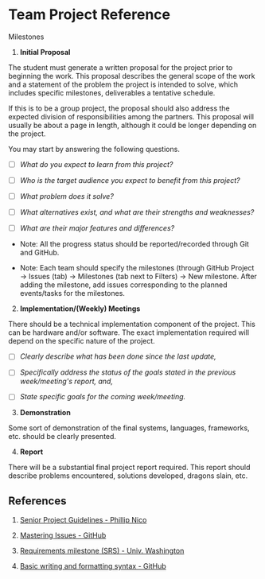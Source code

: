 # Team Project Reference

Milestones

1. **Initial Proposal**

  The student must generate a written proposal for the project prior to beginning the work. This proposal describes the general scope of the work and a statement of the problem the project is intended to solve, which includes specific milestones, deliverables a tentative schedule.

  If this is to be a group project, the proposal should also address the expected division of responsibilities among the partners. This proposal will usually be about a page in length, although it could be longer depending on the project.

  You may start by answering the following questions.

- [ ] *What do you expect to learn from this project?*

- [ ] *Who is the target audience you expect to benefit from this project?*

- [ ] *What problem does it solve?*

- [ ] *What alternatives exist, and what are their strengths and weaknesses?*

- [ ] *What are their major features and differences?*

* Note: All the progress status should be reported/recorded through Git and GitHub.

* Note: Each team should specify the milestones (through GitHub Project -> Issues (tab) -> Milestones (tab next to Filters) -> New milestone. After adding the milestone, add issues corresponding to the planned events/tasks for the milestones.

2. **Implementation/(Weekly) Meetings**

  There should be a technical implementation component of the project. This can be hardware and/or software. The exact implementation required will depend on the specific nature of the project.

- [ ] *Clearly describe what has been done since the last update,*

- [ ] *Specifically address the status of the goals stated in the previous week/meeting's report, and,*

- [ ] *State specific goals for the coming week/meeting.*

3. **Demonstration**

  Some sort of demonstration of the final systems, languages, frameworks, etc. should be clearly presented.

4. **Report**

  There will be a substantial final project report required.  This report should describe problems encountered, solutions developed, dragons slain, etc.

## References

1. [Senior Project Guidelines - Phillip Nico](https://users.csc.calpoly.edu/~pnico/class/other/SeniorProject/spguide.pdf)

1. [Mastering Issues - GitHub](https://guides.github.com/features/issues/)

1. [Requirements milestone (SRS) - Univ. Washington](https://courses.cs.washington.edu/courses/cse403/12sp/requirements-milestone.html)

1. [Basic writing and formatting syntax - GitHub](https://help.github.com/articles/basic-writing-and-formatting-syntax/)
